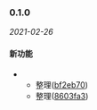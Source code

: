 ### 0.1.0

_2021-02-26_

#### 新功能

- 
  - 整理([bf2eb70](https://gitlab.lanhuapp.com/ea/front/lanhu-ea-web/commit/bf2eb70))
  - 整理([8603fa3](https://gitlab.lanhuapp.com/ea/front/lanhu-ea-web/commit/8603fa3))

